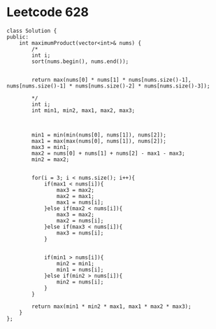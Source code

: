 # Leetcode 628
    class Solution {
    public:
        int maximumProduct(vector<int>& nums) {
            /*
            int i;
            sort(nums.begin(), nums.end());


            return max(nums[0] * nums[1] * nums[nums.size()-1], nums[nums.size()-1] * nums[nums.size()-2] * nums[nums.size()-3]);

            */
            int i;
            int min1, min2, max1, max2, max3;



            min1 = min(min(nums[0], nums[1]), nums[2]);
            max1 = max(max(nums[0], nums[1]), nums[2]);
            max3 = min1;
            max2 = nums[0] + nums[1] + nums[2] - max1 - max3;
            min2 = max2;


            for(i = 3; i < nums.size(); i++){
                if(max1 < nums[i]){
                    max3 = max2;
                    max2 = max1;
                    max1 = nums[i];
                }else if(max2 < nums[i]){
                    max3 = max2;
                    max2 = nums[i];
                }else if(max3 < nums[i]){
                    max3 = nums[i];
                }


                if(min1 > nums[i]){
                    min2 = min1;
                    min1 = nums[i];
                }else if(min2 > nums[i]){
                    min2 = nums[i];
                }
            }

            return max(min1 * min2 * max1, max1 * max2 * max3);
        }
    };
